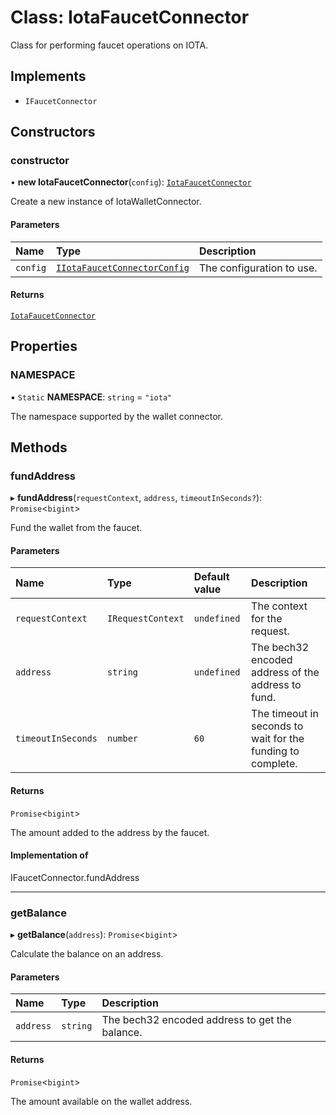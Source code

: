# Class: IotaFaucetConnector

Class for performing faucet operations on IOTA.

## Implements

- `IFaucetConnector`

## Constructors

### constructor

• **new IotaFaucetConnector**(`config`): [`IotaFaucetConnector`](IotaFaucetConnector.md)

Create a new instance of IotaWalletConnector.

#### Parameters

| Name     | Type                                                                        | Description               |
| :------- | :-------------------------------------------------------------------------- | :------------------------ |
| `config` | [`IIotaFaucetConnectorConfig`](../interfaces/IIotaFaucetConnectorConfig.md) | The configuration to use. |

#### Returns

[`IotaFaucetConnector`](IotaFaucetConnector.md)

## Properties

### NAMESPACE

▪ `Static` **NAMESPACE**: `string` = `"iota"`

The namespace supported by the wallet connector.

## Methods

### fundAddress

▸ **fundAddress**(`requestContext`, `address`, `timeoutInSeconds?`): `Promise`\<`bigint`\>

Fund the wallet from the faucet.

#### Parameters

| Name               | Type              | Default value | Description                                                 |
| :----------------- | :---------------- | :------------ | :---------------------------------------------------------- |
| `requestContext`   | `IRequestContext` | `undefined`   | The context for the request.                                |
| `address`          | `string`          | `undefined`   | The bech32 encoded address of the address to fund.          |
| `timeoutInSeconds` | `number`          | `60`          | The timeout in seconds to wait for the funding to complete. |

#### Returns

`Promise`\<`bigint`\>

The amount added to the address by the faucet.

#### Implementation of

IFaucetConnector.fundAddress

---

### getBalance

▸ **getBalance**(`address`): `Promise`\<`bigint`\>

Calculate the balance on an address.

#### Parameters

| Name      | Type     | Description                                    |
| :-------- | :------- | :--------------------------------------------- |
| `address` | `string` | The bech32 encoded address to get the balance. |

#### Returns

`Promise`\<`bigint`\>

The amount available on the wallet address.
